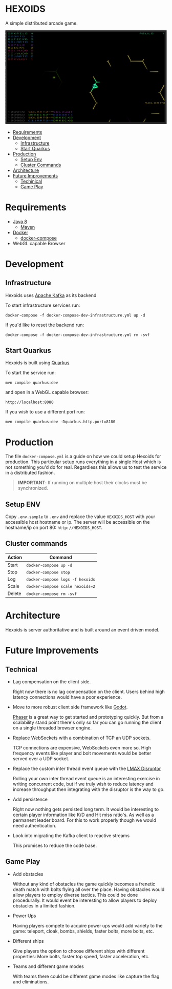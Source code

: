 # HEXOIDS

A simple distributed arcade game.

![Screenshot](./docs/hexoids-screenshot1.png "Screenshot")


- [Requirements](#requirements)
- [Development](#development)
    - [Infrastructure](#infrastructure)
    - [Start Quarkus](#start-quarkus)
- [Production](#production)
    - [Setup Env](#setup-env)
    - [Cluster Commands](#cluster-commands)
- [Architecture](#architecture)
- [Future Improvements](#future-improvements)
    - [Techinical](#technical)
    - [Game Play](#game-play)

# Requirements

* [Java 8](https://openjdk.java.net/install/)
    * [Maven](https://maven.apache.org/)
* [Docker](https://www.docker.com/)
    * [docker-compose](https://docs.docker.com/compose/)
* WebGL capable Browser

# Development

## Infrastructure

Hexoids uses [Apache Kafka](https://kafka.apache.org/) as its backend

To start infrastructure services run:

    docker-compose -f docker-compose-dev-infrastructure.yml up -d
    
If you'd like to reset the backend run:

    docker-compose -f docker-compose-dev-infrastructure.yml rm -svf


## Start Quarkus

Hexoids is built using [Quarkus](https://quarkus.io/)

To start the service run:

    mvn compile quarkus:dev
    
and open in a WebGL capable browser:

    http://localhost:8080
    
If you wish to use a different port run:

    mvn compile quarkus:dev -Dquarkus.http.port=8180
    
# Production

The file `docker-compose.yml` is a guide on how we could setup Hexoids for production.
This particular setup runs everything in a single Host which is not something you'd
do for real. Regardless this allows us to test the service in a distributed fashion.

> **IMPORTANT**: If running on multiple host their clocks must be synchronized.

## Setup ENV

Copy `.env.sample` to `.env` and replace the value
`HEXOIDS_HOST` with your accessible host hostname or ip. The server will be
accessible on the hostname/ip on port 80: `http://HEXOIDS_HOST`.

## Cluster commands

| Action | Command |
| --- | --- |
| Start | `docker-compose up -d` |
| Stop | `docker-compose stop` |
| Log | `docker-compose logs -f hexoids` |
| Scale | `docker-compose scale hexoids=2` |
| Delete | `docker-compose rm -svf` |

# Architecture

Hexoids is server authoritative and is built around an event driven model.

# Future Improvements

## Technical

* Lag compensation on the client side.

    Right now there is no lag compensation on the client.
    Users behind high latency connections would have a poor experience.
    
* Move to more robust client side framework like [Godot](https://godotengine.org/).

    [Phaser](https://phaser.io/) is a great way to get started and prototyping
    quickly. But from a scalability stand point there's only so far you can go
    running the client on a single threaded browser engine.

* Replace WebSockets with a combination of TCP an UDP sockets.

   TCP connections are expensive, WebSockets even more so. High frequency events 
   like player and bolt movements would be better served over a UDP socket. 
   
* Replace the custom inter thread event queue with the [LMAX Disruptor](https://github.com/LMAX-Exchange/disruptor)

    Rolling your own inter thread event queue is an interesting exercise in
    writing concurrent code, but if we truly wish to reduce latency and
    increase throughput then integrating with the disruptor is the way to go.
    
* Add persistence

    Right now nothing gets persisted long term. It would be interesting to
    certain player information like K/D and Hit miss ratio's. As well as a permanent
    leader board. For this to work properly though we would need authentication.

* Look into migrating the Kafka client to reactive streams

    This promises to reduce the code base.

## Game Play

* Add obstacles

    Without any kind of obstacles the game quickly becomes a frenetic death match
    with bolts flying all over the place. Having obstacles would allow players to
    employ diverse tactics. This could be done procedurally. It would event be 
    interesting to allow players to deploy obstacles in a limited fashion.
   
* Power Ups

    Having players compete to acquire power ups would add variety to the game:
    teleport, cloak, bombs, shields, faster bolts, more bolts, etc.
    
* Different ships
    
    Give players the option to choose different ships with different properties:
    More bolts, faster top speed, faster acceleration, etc.
    
* Teams and different game modes

    With teams there could be different game modes like capture the flag and
    eliminations.